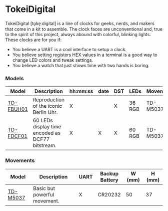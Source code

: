 # TokeiDigital

TokeiDigital [to̞ke̞ːdigital] is a line of clocks for geeks, nerds, and makers that come in a kit to assemble. The clock faces are unconventional and, true to the spirit of this project, always abound with colorful, blinking lights. These clocks are for you if:

* You believe a UART is a cool interface to setup a clock.
* You believe setting registers HEX values in a terminal is a good way to change LED colors and tweak settings.
* You believe a watch that just shows time with two hands is boring.

### Models

|Model|Description|hh:mm:ss|date|DST|LEDs|Movement|
|-----|-----------|--------|----|---|----|----|
| [TD-FBUH01](board/TD-FBUH01) |Reproduction of the iconic Berlin Uhr.|X||X|36 RGB|TD-M5037|
| [TD-FDCF01](board/TD-FDCF01) |60 LEDs display time encoded as DCF77 bitstream.|X|X|X|60 RGB|TD-M5037|

### Movements

|Model|Description|UART|Backup<br>Battery|W (mm)|H (mm)|
|-----|-----------|--------|----|---|----|
| [TD-M5037](board/TD-M5037)|Basic but powerful movement.|X|CR20232|50|37|
